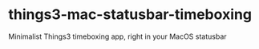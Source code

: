 # things3-mac-statusbar-timeboxing
Minimalist Things3 timeboxing app, right in your MacOS statusbar
